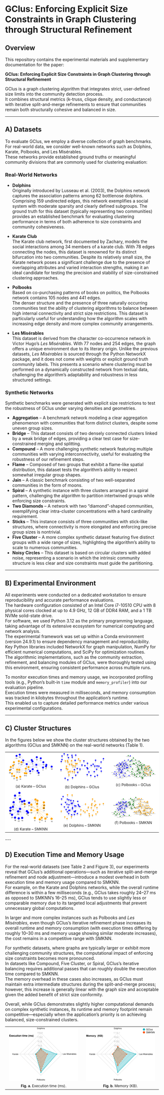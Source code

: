 # GClus: Enforcing Explicit Size Constraints in Graph Clustering through Structural Refinement

## Overview

This repository contains the experimental materials and supplementary documentation for the paper:

**GClus: Enforcing Explicit Size Constraints in Graph Clustering through Structural Refinement**

GClus is a graph clustering algorithm that integrates strict, user-defined size limits into the community detection process.  
It combines structural metrics (k-truss, clique density, and conductance) with iterative split-and-merge refinements to ensure that communities remain both structurally cohesive and balanced in size.

---

## A) Datasets

To evaluate GClus, we employ a diverse collection of graph benchmarks. For real-world data, we consider well-known networks such as Dolphins, Karate, Polbooks, and Les Misérables.  
These networks provide established ground truths or meaningful community divisions that are commonly used for clustering evaluation:

### Real-World Networks

- **Dolphins**  
  Originally introduced by Lusseau et al. (2003), the Dolphins network captures the association patterns among 62 bottlenose dolphins.  
  Comprising 159 undirected edges, this network exemplifies a social system with moderate sparsity and clearly defined subgroups. The ground truth for this dataset (typically representing two communities) provides an established benchmark for evaluating clustering performance in terms of both adherence to size constraints and community cohesiveness.

- **Karate Club**  
  The Karate club network, first documented by Zachary, models the social interactions among 34 members of a karate club. With 78 edges connecting the nodes, this dataset is renowned for its distinct bifurcation into two communities. Despite its relatively small size, the Karate network poses a significant challenge due to the presence of overlapping attributes and varied interaction strengths, making it an ideal candidate for testing the precision and stability of size-constrained clustering approaches.

- **Polbooks**  
  Based on co-purchasing patterns of books on politics, the Polbooks network contains 105 nodes and 441 edges.  
  The denser structure and the presence of three naturally occurring communities test the ability of clustering algorithms to balance between high internal connectivity and strict size restrictions. This dataset is particularly useful for understanding how the algorithm scales with increasing edge density and more complex community arrangements.

- **Les Misérables**  
  This dataset is derived from the character co-occurrence network in Victor Hugo’s *Les Misérables*. With 77 nodes and 254 edges, the graph offers a unique environment due to its literary origin. Unlike the previous datasets, *Les Misérables* is sourced through the Python NetworkX package, and it does not come with weights or explicit ground truth community labels. This presents a scenario where clustering must be performed on a dynamically constructed network from textual data, challenging the algorithm’s adaptability and robustness in less structured settings.

### Synthetic Networks

Synthetic benchmarks were generated with explicit size restrictions to test the robustness of GClus under varying densities and geometries.

- **Aggregation** – A benchmark network modeling a clear aggregation phenomenon with communities that form distinct clusters, despite some uneven group sizes.  
- **Bridge** – This dataset consists of two densely connected clusters linked by a weak bridge of edges, providing a clear test case for size-constrained merging and splitting.  
- **Compound** – A more challenging synthetic network featuring multiple communities with varying interconnectivity, useful for evaluating the robustness of our refinement steps.  
- **Flame** – Composed of two groups that exhibit a flame-like spatial distribution, this dataset tests the algorithm’s ability to respect somewhat irregular group shapes.  
- **Jain** – A classic benchmark consisting of two well-separated communities in the form of moons.  
- **Spiral** – A synthetic instance with three clusters arranged in a spiral pattern, challenging the algorithm to partition intertwined groups while enforcing size constraints.  
- **Two Diamonds** – A network with two “diamond”-shaped communities, exemplifying clear intra-cluster concentrations with a hard cardinality requirement.  
- **Sticks** – This instance consists of three communities with stick-like structures, where connectivity is more elongated and enforcing precise group sizes is nontrivial.  
- **Five Cluster** – A more complex synthetic dataset featuring five distinct groups with a wide range of sizes, highlighting the algorithm’s ability to scale to numerous communities.  
- **Noisy Circles** – This dataset is based on circular clusters with added noise, representing a scenario in which the intrinsic community structure is less clear and size constraints must guide the partitioning.

---

## B) Experimental Environment

All experiments were conducted on a dedicated workstation to ensure reproducibility and accurate performance evaluations.  
The hardware configuration consisted of an Intel Core i7-10510 CPU with 8 physical cores clocked at up to 4.9 GHz, 12 GB of DDR4 RAM, and a 1 TB NVMe solid-state drive.  
For software, we used Python 3.12 as the primary programming language, taking advantage of its extensive ecosystem for numerical computing and network analysis.  
The experimental framework was set up within a Conda environment (version 24.9.1) to ensure dependency management and reproducibility.  
Key Python libraries included NetworkX for graph manipulation, NumPy for efficient numerical computations, and SciPy for optimization routines.  
The algorithmic implementations, such as the community extraction, refinement, and balancing modules of GClus, were thoroughly tested using this environment, ensuring consistent performance across multiple runs.

To monitor execution times and memory usage, we incorporated profiling tools (e.g., Python’s built-in `time` module and `memory_profiler`) into our evaluation pipeline.  
Execution times were measured in milliseconds, and memory consumption was tracked in kilobytes throughout the application’s runtime.  
This enabled us to capture detailed performance metrics under various experimental configurations.

---

## C) Cluster Structures

In the figures below we show the cluster structures obtained by the two algorithms (GClus and SMKNN) on the real-world networks (Table 1).

<table style="background-color: white; border-collapse: collapse;">
  <tr>
    <td align="center" width="33%" style="background-color: white;">
      <img src="images/KarateGCLUS.png" alt="(a) Karate - GClus" width="95%"><br>
      <sub>(a) Karate – GClus</sub>
    </td>
    <td align="center" width="33%" style="background-color: white;">
      <img src="images/DolphinsGCLUS.png" alt="(b) Dolphins - GClus" width="95%"><br>
      <sub>(b) Dolphins – GClus</sub>
    </td>
    <td align="center" width="33%" style="background-color: white;">
      <img src="images/PolbooksGCLUS.png" alt="(c) Polbooks - GClus" width="95%"><br>
      <sub>(c) Polbooks – GClus</sub>
    </td>
  </tr>
  <tr>
    <td align="center" width="33%" style="background-color: white;">
      <img src="images/KarateSMKNN.png" alt="(d) Karate - SMKNN" width="95%"><br>
      <sub>(d) Karate – SMKNN</sub>
    </td>
    <td align="center" width="33%" style="background-color: white;">
      <img src="images/DolphinsSMKNN.png" alt="(e) Dolphins - SMKNN" width="95%"><br>
      <sub>(e) Dolphins – SMKNN</sub>
    </td>
    <td align="center" width="33%" style="background-color: white;">
      <img src="images/PolbooksSMKNN.png" alt="(f) Polbooks - SMKNN" width="95%"><br>
      <sub>(f) Polbooks – SMKNN</sub>
    </td>
  </tr>
</table>
---

## D) Execution Time and Memory Usage

For the real-world datasets (see Table 2 and Figure 3), our experiments reveal that GClus’s additional operations—such as iterative split-and-merge refinement and node adjustment—introduce a modest overhead in both execution time and memory usage compared to SMKNN.  
For example, on the Karate and Dolphins networks, while the overall runtime difference is within a few milliseconds (e.g., GClus takes roughly 24–27 ms as opposed to SMKNN’s 16–25 ms), GClus tends to use slightly less or comparable memory due to its targeted local adjustments that prevent unnecessary global computations.  

In larger and more complex instances such as Polbooks and *Les Misérables*, even though GClus’s iterative refinement phase increases its overall runtime and memory consumption (with execution times differing by roughly 10–30 ms and memory usage showing similar moderate increases), the cost remains in a competitive range with SMKNN.  

For synthetic datasets, where graphs are typically larger or exhibit more challenging community structures, the computational impact of enforcing size constraints becomes more pronounced.  
In datasets like Compound, Five Cluster, or Spiral, GClus’s iterative balancing requires additional passes that can roughly double the execution time compared to SMKNN.  
The memory overhead in these cases also increases, as GClus must maintain extra intermediate structures during the split-and-merge process; however, this increase is generally linear with the graph size and acceptable given the added benefit of strict size conformity.  

Overall, while GClus demonstrates slightly higher computational demands on complex synthetic instances, its runtime and memory footprint remain competitive—especially when the application’s priority is on achieving balanced, size-constrained clusters.

<table>
  <tr>
    <td align="center" width="50%">
      <img src="images/Time-1.png" alt="Execution time (ms) comparison between GClus and SMKNN" width="95%"><br>
      <sub><b>Fig. a.</b> Execution time (ms).</sub>
    </td>
    <td align="center" width="50%">
      <img src="images/Memory-1.png" alt="Memory (KB) comparison between GClus and SMKNN" width="95%"><br>
      <sub><b>Fig. b.</b> Memory (KB).</sub>
    </td>
  </tr>
</table>



